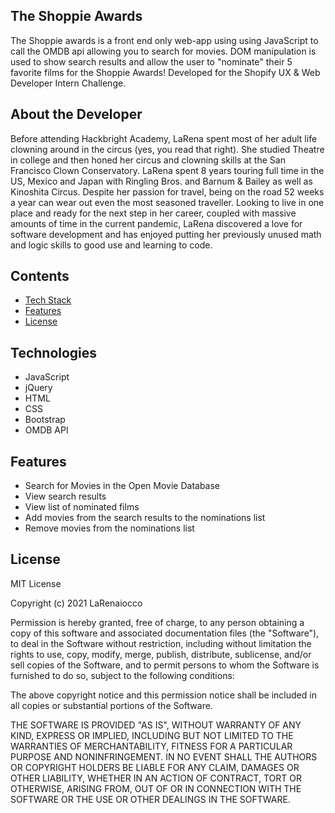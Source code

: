 ## The Shoppie Awards
The Shoppie awards is a front end only web-app using using JavaScript to call the OMDB api allowing you to search for movies.  DOM manipulation is used to show search results and allow the user to "nominate" their 5 favorite films for the Shoppie Awards!  Developed for the Shopify UX & Web Developer Intern Challenge.

## About the Developer
Before attending Hackbright Academy, LaRena spent most of her adult life clowning around in the circus (yes, you read that right).  She studied Theatre in college and then honed her circus and clowning skills at the San Francisco Clown Conservatory.  LaRena spent 8 years touring full time in the US, Mexico and Japan with Ringling Bros. and Barnum & Bailey as well as Kinoshita Circus. Despite her passion for travel, being on the road 52 weeks a year can wear out even the most seasoned traveller.  Looking to live in one place and ready for the next step in her career, coupled with massive amounts of time in the current pandemic, LaRena discovered a love for software development and has enjoyed putting her previously unused math and logic skills to good use and learning to code.
<!-- ## Deployment
 http://adventure-awaits.fun/ -->

## Contents
* [Tech Stack](#tech-stack)
* [Features](#features)
* [License](#license)

## <a name="tech-stack"></a>Technologies
* JavaScript
* jQuery
* HTML
* CSS
* Bootstrap
* OMDB API

## <a name="features"></a>Features

* Search for Movies in the Open Movie Database
* View search results
* View list of nominated films
* Add movies from the search results to the nominations list
* Remove movies from the nominations list


## <a name="license"></a>License
MIT License

Copyright (c) 2021 LaRenaiocco

Permission is hereby granted, free of charge, to any person obtaining a copy of this software and associated documentation files (the "Software"), to deal in the Software without restriction, including without limitation the rights to use, copy, modify, merge, publish, distribute, sublicense, and/or sell copies of the Software, and to permit persons to whom the Software is furnished to do so, subject to the following conditions:

The above copyright notice and this permission notice shall be included in all copies or substantial portions of the Software.

THE SOFTWARE IS PROVIDED "AS IS", WITHOUT WARRANTY OF ANY KIND, EXPRESS OR
IMPLIED, INCLUDING BUT NOT LIMITED TO THE WARRANTIES OF MERCHANTABILITY,
FITNESS FOR A PARTICULAR PURPOSE AND NONINFRINGEMENT. IN NO EVENT SHALL THE
AUTHORS OR COPYRIGHT HOLDERS BE LIABLE FOR ANY CLAIM, DAMAGES OR OTHER
LIABILITY, WHETHER IN AN ACTION OF CONTRACT, TORT OR OTHERWISE, ARISING FROM, OUT OF OR IN CONNECTION WITH THE SOFTWARE OR THE USE OR OTHER DEALINGS IN THE SOFTWARE.